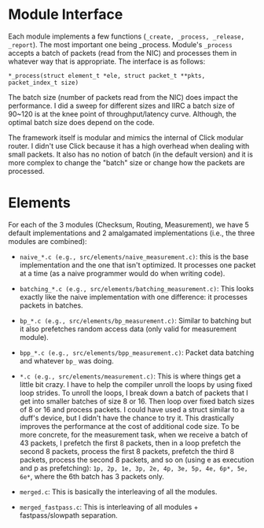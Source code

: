 # Module Interface

Each module implements a few functions (``_create, _process, _release,
_report``).  The most important one being \_process.  Module's ``_process``
accepts a batch of packets (read from the NIC) and processes them in whatever
way that is appropriate.  The interface is as follows:

``
*_process(struct element_t *ele, struct packet_t **pkts, packet_index_t size)
``

The batch size (number of packets read from the NIC) does impact the
performance.  I did a sweep for different sizes and IIRC a batch size of 90~120
is at the knee point of throughput/latency curve.  Although, the optimal batch
size does depend on the code.

The framework itself is modular and mimics the internal of Click modular
router.  I didn't use Click because it has a high overhead when dealing with
small packets.  It also has no notion of batch (in the default version) and it
is more complex to change the "batch" size or change how the packets are
processed.

# Elements

For each of the 3 modules (Checksum, Routing, Measurement), we have 5 default
implementations and 2 amalgamated implementations (i.e., the three modules are
combined):

- ```naive_*.c (e.g., src/elements/naive_measurement.c)```: this is the base implementation and the one that isn't optimized.  It processes one packet at a time (as a naive programmer would do when writing code).

- ```batching_*.c (e.g., src/elements/batching_measurement.c)```: This looks exactly like the naive implementation with one difference: it processes packets in batches.

- ```bp_*.c (e.g., src/elements/bp_measurement.c)```: Similar to batching but it also prefetches random access data (only valid for measurement module).

- ```bpp_*.c (e.g., src/elements/bpp_measurement.c)```:  Packet data batching and whatever ```bp_``` was doing.

- ```*.c (e.g., src/elements/measurement.c)```: This is where things get a little bit crazy.  I have to help the compiler unroll the loops by using fixed loop strides. To unroll the loops, I break down a batch of packets that I get into smaller batches of size 8 or 16.  Then loop over fixed batch sizes of 8 or 16 and process packets.  I could have used a struct similar to a duff's device, but I didn't have the chance to try it.  This drastically improves the performance at the cost of additional code size.  To be more concrete, for the measurement task, when we receive a batch of 43 packets, I prefetch the first 8 packets, then in a loop prefetch the second 8 packets, process the first 8 packets, prefetch the third 8 packets, process the second 8 packets, and so on (using e as execution and p as prefetching): ``1p, 2p, 1e, 3p, 2e, 4p, 3e, 5p, 4e, 6p*, 5e, 6e*``, where the 6th batch has 3 packets only.

- ``merged.c``: This is basically the interleaving of all the modules.
- ``merged_fastpass.c``: This is interleaving of all modules + fastpass/slowpath separation. 

